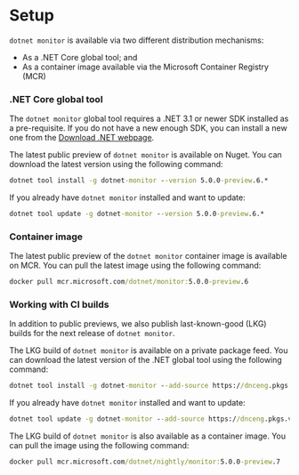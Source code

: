 # Setup

`dotnet monitor` is available via two different distribution mechanisms:

- As a .NET Core global tool; and
- As a container image available via the Microsoft Container Registry (MCR)

### .NET Core global tool

The `dotnet monitor` global tool requires a .NET 3.1 or newer SDK installed as a pre-requisite. If you do not have a new enough SDK, you can install a new one from the [Download .NET webpage](https://dotnet.microsoft.com/download).

The latest public preview of `dotnet monitor` is available on Nuget. You can download the latest version using the following command:

```cmd
dotnet tool install -g dotnet-monitor --version 5.0.0-preview.6.*
```

If you already have `dotnet monitor` installed and want to update:

```cmd
dotnet tool update -g dotnet-monitor --version 5.0.0-preview.6.*
```

### Container image

The latest public preview of the `dotnet monitor` container image is available on MCR. You can pull the latest image using the following command:

```cmd
docker pull mcr.microsoft.com/dotnet/monitor:5.0.0-preview.6
```

### Working with CI builds

In addition to public previews, we also publish last-known-good (LKG) builds for the next release of `dotnet monitor`.

The LKG build of `dotnet monitor` is available on a private package feed. You can download the latest version of the .NET global tool using the following command:

```cmd
dotnet tool install -g dotnet-monitor --add-source https://dnceng.pkgs.visualstudio.com/public/_packaging/dotnet-tools/nuget/v3/index.json --version 5.0.0-preview.7.*
```

If you already have `dotnet monitor` installed and want to update:

```cmd
dotnet tool update -g dotnet-monitor --add-source https://dnceng.pkgs.visualstudio.com/public/_packaging/dotnet-tools/nuget/v3/index.json --version 5.0.0-preview.7.*
```

The LKG build of `dotnet monitor` is also available as a container image. You can pull the image using the following command:

```cmd
docker pull mcr.microsoft.com/dotnet/nightly/monitor:5.0.0-preview.7
```
